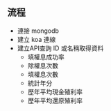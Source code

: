 ## 流程
- 連接 mongodb
- 建立 koa 連線
- 建立API查詢 ID 或名稱取得資料
  - 填權息成功率
  - 除權息次數
  - 填權息次數
  - 統計年分
  - 歷年平均現金殖利率
  - 歷年平均還原殖利率
